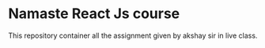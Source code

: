 # Namaste React Js course
This repository container all the assignment given by akshay sir in live class.